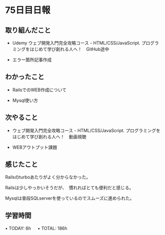 # 75日目日報

## 取り組んだこと
- Udemy ウェブ開発入門完全攻略コース - HTML/CSS/JavaScript. プログラミングをはじめて学び創れる人へ！　GitHub途中

- エラー箇所記事作成
  
## わかったこと
- RailsでのWEB作成について

- Mysql使い方
  
## 次やること
- ウェブ開発入門完全攻略コース - HTML/CSS/JavaScript. プログラミングをはじめて学び創れる人へ！　動画視聴

- WEBアウトプット課題

## 感じたこと
Railsのturboあたりがよく分からなかった。

Railsは少しやっかいそうだが、　慣れればとても便利だと感じる。

Mysqlは普段SQLserverを使っているのでスムーズに進められた。

## 学習時間
• TODAY: 6h
　
• TOTAL: 186h
